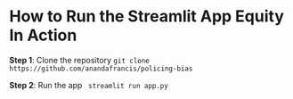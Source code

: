 # How to Run the Streamlit App Equity In Action

**Step 1**: Clone the repository
```git clone https://github.com/anandafrancis/policing-bias```

**Step 2**: Run the app
``` streamlit run app.py```
